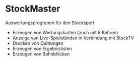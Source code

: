 # StockMaster

Auswertungsprogramm für den Stocksport
- Erzeugen von Wertungskarten (auch mit 8 Kehren)
- Anzeige von Live-Spielständen in Verbindung mit StockTV
- Drucken von Quittungen
- Erzeugen von Ergebnislisten
- Erzeugen von Bahnblöcken

